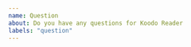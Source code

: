 ```yaml
---
name: Question
about: Do you have any questions for Koodo Reader
labels: "question"
---
```


<!--
  This issue template is for asking questions about Koodo Reader  not for bug report or feature request, irrelevent questions will be closed directly.
-->
